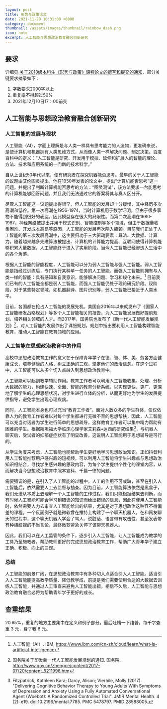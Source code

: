 ```yaml
---
layout: post
title: 形势与政策论文
date: 2021-11-20 10:31:00 +0800
category: document
thumbnail: /assets/images/thumbnail/rainbow_dash.png
icon: note
excerpt: 人工智能与思想政治教育融合创新研究
---
```


<!--more-->

## 要求

详细见 [关于2018级本科生《形势与政策》课程论文的撰写和提交的通知](http://jw.scut.edu.cn/zhinan/cms/article/view.do?type=posts&id=ff80808179e44d41017bcd848dc500a2)，部分关键要求摘录如下：

1. 字数要求2000字以上
2. 重复率不得超过50%
3. 2021年12月10日17：00前交

## 人工智能与思想政治教育融合创新研究

### 人工智能的发展与现状

人工智能（AI），字面上理解是与人类一样具有思考能力的人造物，更准确来说，是使计算机和机器拥有人类思维方式，从而像人类一样解决问题、制定决策。百度百科中的定义：“人工智能是研究、开发用于模拟、延伸和扩展人的智能的理论、方法、技术和应用系统的一门新的技术科学。”

自从上世纪50年代以来，便有研究者在探究机器能否思考。最早的关于人工智能的议题由艾伦图灵提出，他在1950年发表的论文中，提出“计算机能否思考”这一问题，并提出了判断计算机能否思考的方法：“图灵测试”，该方法要求一台能思考的计算机能够回答问题，并且我们无法通过它的答案将其与真人区分开。

尽管人工智能这一议题提出得很早，但人工智能的发展却十分缓慢，其中经历多次高潮和低谷。第一次高潮在1956-1974，当时计算机用于数学证明。但由于很多事物不能得到很好的表达，因此模型存在很大的局限性。而第二次高潮在1980-1987，神经网络被提出并用于模式识别、智能控制等多个领域，但由于数据量收集困难、开发成本高昂等原因，人工智能的发展再次陷入瓶颈。目前我们正处于人工智能的第三次发展高潮中，这主要归功于三大驱动要素：算法、大数据、计算力。随着越来越多先进算法被提出、计算机的计算能力提高、互联网使得计算机能够积累大量数据，人工智能终于进入了实用阶段。当今人工智能已经渗透入生活中的各个角落。

根据人工智能的智能程度，人工智能可以分为弱人工智能与强人工智能。弱人工智能是指经过训练后，专门执行某种单一任务的人工智能。而强人工智能则拥有与人类一样的智能：具有感知和自我意识，能够解决问题、学习和规化未来。[^1] 目前我们已有的人工智能全都是弱人工智能，而强人工智能仍处于理论研究阶段。现阶段，对于某些特定领域，如机器翻译、图片识别等，弱人工智能已接近于人类水平。

目前，各国都在抢占人工智能的发展先机。美国自2016年以来就发布了《国家人工智能研发战略规划》等多个人工智能相关的报告，为人工智能发展做好提前规划，培养相关领域的人才。而2017年，国务院也发布了《新一代人工智能发展规划》[^2]，对人工智能的发展作出了详细规划，规划中指出要利用人工智能构建智能教育，推动人工智能在教育领域的应用。

### 人工智能在思想政治教育中的作用

高校中思想政治教育工作的意义在于保障青年学子在德、智、体、美、劳各方面健康成长，培养健康的人格，树立正确的三观，坚定他们的政治信念。在这个过程中，人工智能可以从多个切入点融入到思想政治教育中。

人工智能可以起到教学辅助作用。教育工作者可以利用人工智能收集、处理、分析大数据的能力，构建快速、全面、智能的教育分析系统，以实现更快、更广、更深地了解学生的心理思想状况，对学生进行立体的分析，从而更好地为学生的发展提供指导，避免学生出现心理疾病。

同时，人工智能本身也可以充当“教育工作者”。面对人数众多的学生群体，仅仅依靠人力的教育工作者难以对每个学生都进行无微不至的思想帮扶，因此，人工智能可以充当对话者为学生进行简单的思想疏导，这样教育工作者可以集中精力帮助有困难的学生。根据斯坦福大学临床心理学家艾莉森•达西的研究结果[^3]，与机器人聊天后，受试者的抑郁症症状有了明显改善，这说明人工智能用于思想辅导是可行的。

从学生角度来考虑，人工智能也能帮助学生更好地学习思想政治知识。正如抖音利用人工智能推荐用户感兴趣的短视频，可以利用人工智能将学生兴趣点与思想政治知识相结合，寻找学生感兴趣的思政内容，为每个学生提供个性化的课堂内容，从而解决当今思想政治教育中照本宣科、千篇一律的问题。

需要强调的是，在引入了人工智能的过程中，人工的作用不可或缺，甚至在引入人工智能后，依然需要人工去监督与抽查。因为目前，人工智能算法依然是黑盒子，我们无法从本质上去理解一个人工智能的工作过程，我们只能根据结果去判断，而有时候人工智能可能会学习到错误的知识而给出错误的信息，因此在使用人工智能时，依然需要人力去审查人工智能给出的结果，尤其是对于思想政治这种容不得偏差的课程。一个反面例子就是微软曾在推特上构建了一个聊天机器人，在和网友聊天的过程中，这个聊天机器人学会了骂人、说脏话、语言带有攻击性，甚至发表带有种族歧视的不当言论，最终微软紧急关停了该聊天机器人。

因此，我们可以在人工监管的条件下，逐步引入人工智能，让人工智能成为教学的工具乃至施教者，帮助教师更好的完成思想政治教育工作，帮助广大青年学子建立正确、积极、向上的三观。

### 总结

人工智能的前景广阔，在思想政治教育中有多种切入点适合引入人工智能。适当引入人工智能能提高教学质量、降低教学成，前提是我们需要使用合适的大数据去训练人工智能，并通过人工审查来避免人工智能出错。相信不久后，人工智能与思想政治教育融合必将为帮助青年学子更好的成长。


[^1]: 人工智能（AI）. IBM. https://www.ibm.com/cn-zh/cloud/learn/what-is-artificial-intelligence

[^2]: 国务院关于印发新一代人工智能发展规划的通知. 国务院. http://www.gov.cn/zhengce/content/2017-07/20/content_5211996.htm

[^3]: Fitzpatrick, Kathleen Kara; Darcy, Alison; Vierhile, Molly (2017). "Delivering Cognitive Behavior Therapy to Young Adults With Symptoms of Depression and Anxiety Using a Fully Automated Conversational Agent (Woebot): A Randomized Controlled Trial". JMIR Mental Health. 4 (2): e19. doi:10.2196/mental.7785. PMC 5478797. PMID 28588005.

## 查重结果

20.65%，重复的地方主要集中在定义和例子部分。最后吐槽一下维普，每千字查重 3 元，费了我 6 元。